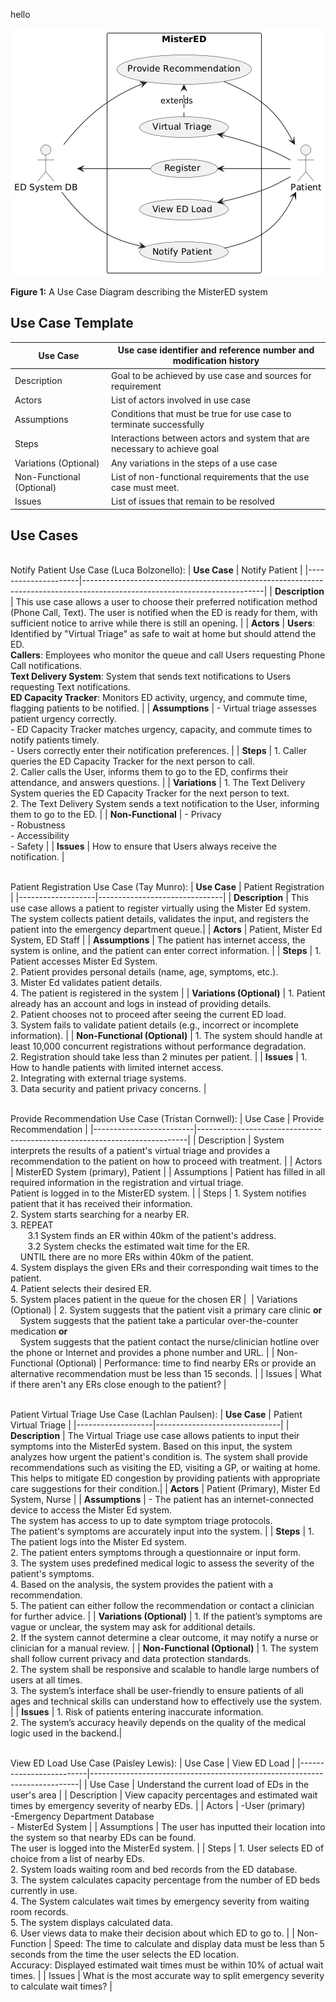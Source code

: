 hello

![Use Case Diagram](MisterED_UCD.png)

**Figure 1:** A Use Case Diagram describing the MisterED system


## Use Case Template

| Use Case                | Use case identifier and reference number and modification history         |
|-------------------------|---------------------------------------------------------------------------|
| Description             | Goal to be achieved by use case and sources for requirement               |
| Actors                  | List of actors involved in use case                                       |
| Assumptions             | Conditions that must be true for use case to terminate successfully       |
| Steps                   | Interactions between actors and system that are necessary to achieve goal |
| Variations (Optional)   | Any variations in the steps of a use case                                 |
| Non-Functional (Optional) | List of non-functional requirements that the use case must meet.          |
| Issues                  | List of  issues that remain to be resolved                                |


## Use Cases
<br> Notify Patient Use Case (Luca Bolzonello):
| **Use Case**        | Notify Patient                                                                                                            |
|---------------------|---------------------------------------------------------------------------------------------------------------------------|
| **Description**     | This use case allows a user to choose their preferred notification method (Phone Call, Text). The user is notified when the ED is ready for them, with sufficient notice to arrive while there is still an opening. |
| **Actors**          | **Users**: Identified by "Virtual Triage" as safe to wait at home but should attend the ED.<br>**Callers**: Employees who monitor the queue and call Users requesting Phone Call notifications.<br>**Text Delivery System**: System that sends text notifications to Users requesting Text notifications.<br>**ED Capacity Tracker**: Monitors ED activity, urgency, and commute time, flagging patients to be notified. |
| **Assumptions**     | - Virtual triage assesses patient urgency correctly.<br>- ED Capacity Tracker matches urgency, capacity, and commute times to notify patients timely.<br>- Users correctly enter their notification preferences. |
| **Steps**           | 1. Caller queries the ED Capacity Tracker for the next person to call.<br>2. Caller calls the User, informs them to go to the ED, confirms their attendance, and answers questions. |
| **Variations**      | 1. The Text Delivery System queries the ED Capacity Tracker for the next person to text.<br>2. The Text Delivery System sends a text notification to the User, informing them to go to the ED. |
| **Non-Functional**  | - Privacy<br>- Robustness<br>- Accessibility<br>- Safety                                                                 |
| **Issues**          | How to ensure that Users always receive the notification.                                                                 |
                                                        

<br>Patient Registration Use Case (Tay Munro):
| **Use Case**      | Patient Registration |
|-------------------|-------------------------------|
| **Description**   | This use case allows a patient to register virtually using the Mister Ed system. The system collects patient details, validates the input, and registers the patient into the emergency department queue.|
| **Actors**        | Patient, Mister Ed System, ED Staff |
| **Assumptions**   | The patient has internet access, the system is online, and the patient can enter correct information. |
| **Steps**         | 1. Patient accesses Mister Ed System.<br> 2. Patient provides personal details (name, age, symptoms, etc.).<br> 3. Mister Ed validates patient details.<br> 4. The patient is registered in the system |
| **Variations (Optional)** | 1. Patient already has an account and logs in instead of providing details.<br> 2. Patient chooses not to proceed after seeing the current ED load.<br> 3. System fails to validate patient details (e.g., incorrect or incomplete information). |
| **Non-Functional (Optional)** | 1. The system should handle at least 10,000 concurrent registrations without performance degradation.<br> 2. Registration should take less than 2 minutes per patient. |
| **Issues**        | 1. How to handle patients with limited internet access.<br> 2. Integrating with external triage systems.<br> 3. Data security and patient privacy concerns. |


<br>Provide Recommendation Use Case (Tristan Cornwell):
| Use Case                | Provide Recommendation                                                    |
|-------------------------|---------------------------------------------------------------------------|
| Description             | System interprets the results of a patient's virtual triage and provides a recommendation to the patient on how to proceed with treatment. |
| Actors                  | MisterED System (primary), Patient |
| Assumptions             | Patient has filled in all required information in the registration and virtual triage.<br> Patient is logged in to the MisterED system. |
| Steps                   | 1. System notifies patient that it has received their information. <br> 2. System starts searching for a nearby ER. <br> 3. REPEAT <br> &nbsp;&nbsp;&nbsp;&nbsp;&nbsp;&nbsp; 3.1 System finds an ER within 40km of the patient's address. <br> &nbsp;&nbsp;&nbsp;&nbsp;&nbsp;&nbsp; 3.2 System checks the estimated wait time for the ER. <br> &nbsp;&nbsp;&nbsp; UNTIL there are no more ERs within 40km of the patient. <br> 4. System displays the given ERs and their corresponding wait times to the patient. <br> 4. Patient selects their desired ER. <br> 5. System places patient in the queue for the chosen ER | 
| Variations (Optional)   | 2. System suggests that the patient visit a primary care clinic **or** <br> &nbsp;&nbsp;&nbsp; System suggests that the patient take a particular over-the-counter medication **or** <br> &nbsp;&nbsp;&nbsp; System suggests that the patient contact the nurse/clinician hotline over the phone or Internet and provides a phone number and URL. |
| Non-Functional (Optional) | Performance: time to find nearby ERs or provide an alternative recommendation must be less than 15 seconds. |
| Issues                  | What if there aren't any ERs close enough to the patient? |

<br>Patient Virtual Triage Use Case (Lachlan Paulsen):
| **Use Case**      | Patient Virtual Triage |
|-------------------|-------------------------------|
| **Description**   | The Virtual Triage use case allows patients to input their symptoms into the MisterEd system. Based on this input, the system analyzes how urgent the patient's condition is. The system shall provide recommendations such as visiting the ED, visiting a GP, or waiting at home. This helps to mitigate ED congestion by providing patients with appropriate care suggestions for their condition.|
| **Actors**        |  Patient (Primary), Mister Ed System, Nurse | 
| **Assumptions**   | - The patient has an internet-connected device to access the Mister Ed system. <br>The system has access to up to date symptom triage protocols. <br> The patient's symptoms are accurately input into the system. |
| **Steps**         | 1. The patient logs into the Mister Ed system. <br> 2. The patient enters symptoms through a questionnaire or input form. <br> 3. The system uses predefined medical logic to assess the severity of the patient's symptoms. <br> 4. Based on the analysis, the system provides the patient with a recommendation. <br> 5. The patient can either follow the recommendation or contact a clinician for further advice. |
| **Variations (Optional)** | 1. If the patient’s symptoms are vague or unclear, the system may ask for additional details. <br> 2. If the system cannot determine a clear outcome, it may notify a nurse or clinician for a manual review. |
| **Non-Functional (Optional)** | 	1. The system shall follow current privacy and data protection standards. <br> 2. The system shall be responsive and scalable to handle large numbers of users at all times. <br> 3. The system’s interface shall be user-friendly to ensure patients of all ages and technical skills can understand how to effectively use the system. |
| **Issues**        | 1. Risk of patients entering inaccurate information. <br> 2. The system’s accuracy heavily depends on the quality of the medical logic used in the backend.|

<br>View ED Load Use Case (Paisley Lewis):
| Use Case           | View ED Load                                                                           |
|-------------------------|---------------------------------------------------------------------------|
| Use Case                | Understand the current load of EDs in the user's area                     |
| Description             | View capacity percentages and estimated wait times by emergency severity of nearby EDs. |
| Actors                  | -User (primary) <br> -Emergency Department Database <br> - MisterEd System              |
| Assumptions             | The user has inputted their location into the system so that nearby EDs can be found. <br> The user is logged into the MisterEd system. |
| Steps                   | 1. User selects ED of choice from a list of nearby EDs. <br> 2. System loads waiting room and bed records from the ED database. <br> 3. The system calculates capacity percentage from the number of ED beds currently in use. <br> 4. The System calculates wait times by emergency severity from waiting room records. <br> 5. The system displays calculated data. <br> 6. User views data to make their decision about which ED to go to. |
| Non-Function            | Speed: The time to calculate and display data must be less than 5 seconds from the time the user selects the ED location. <br> Accuracy: Displayed estimated wait times must be within 10% of actual wait times. |
| Issues                  | What is the most accurate way to split emergency severity to calculate wait times? |


